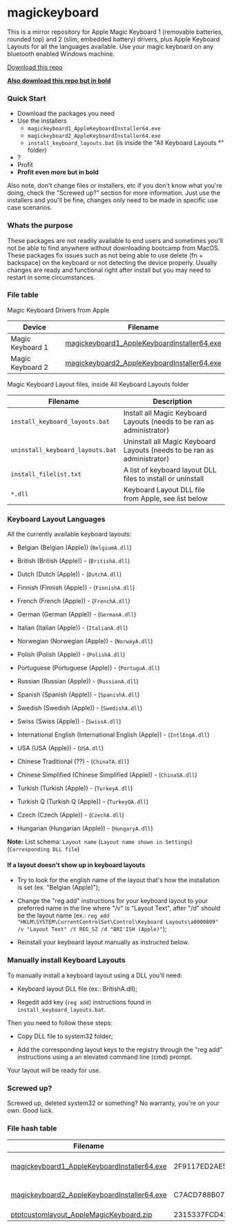 # magickeyboard

This is a mirror repository for Apple Magic Keyboard 1 (removable batteries, rounded top) and 2 (slim, embedded battery) drivers, plus Apple Keyboard Layouts for all the languages available. Use your magic keyboard on any bluetooth enabled Windows machine.



[Download this repo](https://codeload.github.com/supermarsx/magickeyboard/zip/refs/heads/main)

[**Also download this repo but in bold**](https://codeload.github.com/supermarsx/magickeyboard/zip/refs/heads/main)



### Quick Start

- Download the packages you need
- Use the installers 
  - `magickeyboard1_AppleKeyboardInstaller64.exe` 
  - `magickeyboard2_AppleKeyboardInstaller64.exe`
  - `install_keyboard_layouts.bat` (is inside the "All Keyboard Layouts *" folder)
- ?
- Profit
- **Profit even more but in bold**



Also note, don't change files or installers, etc if you don't know what you're doing, check the "Screwed up?" section for more information. Just use the installers and you'll be fine, changes only need to be made in specific use case scenarios.



### Whats the purpose

These packages are not readily available to end users and sometimes you'll not be able to find anywhere without downloading bootcamp from MacOS. These packages fix issues such as not being able to use delete (fn + backspace) on the keyboard or not detecting the device properly. Usually changes are ready and functional right after install but you may need to restart in some circumstances.



### File table

Magic Keyboard Drivers from Apple

| Device           | Filename                                                                                                                                                   |
| ---------------- | ---------------------------------------------------------------------------------------------------------------------------------------------------------- |
| Magic Keyboard 1 | [magickeyboard1_AppleKeyboardInstaller64.exe](https://github.com/eduardomota/magickeyboard/blob/main/magickeyboard1_AppleKeyboardInstaller64.exe?raw=true) |
| Magic Keyboard 2 | [magickeyboard2_AppleKeyboardInstaller64.exe](https://github.com/eduardomota/magickeyboard/blob/main/magickeyboard2_AppleKeyboardInstaller64.exe?raw=true) |



 Magic Keyboard Layout files, inside All Keyboard Layouts folder

| Filename                         | Description                                                             |
| -------------------------------- | ----------------------------------------------------------------------- |
| `install_keyboard_layouts.bat`   | Install all Magic Keyboard Layouts (needs to be ran as administrator)   |
| `uninstall_keyboard_layouts.bat` | Uninstall all Magic Keyboard Layouts (needs to be ran as administrator) |
| `install_filelist.txt`           | A list of keyboard layout DLL  files to install or uninstall            |
| `*.dll`                          | Keyboard Layout DLL file from Apple, see list below                     |



### Keyboard Layout Languages

All the currently available keyboard layouts:

- Belgian (Belgian (Apple)) (`BelgiumA.dll`)

- British (British (Apple)) - (`BritishA.dll`)

- Dutch (Dutch (Apple)) - (`DutchA.dll`)

- Finnish (Finnish (Apple)) - (`FinnishA.dll`)

- French (French (Apple)) - (`FrenchA.dll`)

- German (German (Apple)) - (`GermanA.dll`)

- Italian (Italian (Apple)) - (`ItalianA.dll`)

- Norwegian (Norwegian (Apple)) - (`NorwayA.dll`)

- Polish (Polish (Apple)) - (`PolishA.dll`)

- Portuguese (Portuguese (Apple)) - (`PortuguA.dll`)

- Russian (Russian (Apple)) - (`RussianA.dll`)

- Spanish (Spanish (Apple)) - (`SpanishA.dll`)

- Swedish (Swedish (Apple)) - (`SwedishA.dll`)

- Swiss (Swiss (Apple)) - (`SwissA.dll`)

- International English (International English (Apple)) - (`IntlEngA.dll`)

- USA (USA (Apple)) - (`USA.dll`)

- Chinese Traditional (??) - (`ChinaTA.dll`)

- Chinese Simplified (Chinese Simplified (Apple)) - (`ChinaSA.dll`)

- Turkish (Turkish (Apple)) - (`TurkeyA.dll`)

- Turkish Q (Turkish Q (Apple)) - (`TurkeyQA.dll`)

- Czech (Czech (Apple)) - (`CzechA.dll`)

- Hungarian (Hungarian (Apple)) - (`HungaryA.dll`)



**Note:** List schema: `Layout name` (`Layout name shown in Settings`) (`Corresponding DLL file`)



#### If a layout doesn't show up in keyboard layouts

- Try to look for the english name of the layout that's how the installation is set (ex. "Belgian (Apple)");

- Change the "reg add" instructions for your keyboard layout to your preferred name  in the line where "/v" is "Layout Text", after "/d" should be the layout name (ex.: `reg add "HKLM\SYSTEM\CurrentControlSet\Control\Keyboard Layouts\a0000809" /v "Layout Text" /t REG_SZ /d "BRI'ISH (Apple)"`);

- Reinstall your keyboard layout manually as instructed below.



### Manually install Keyboard Layouts

To manually install a keyboard layout using a DLL you'll need:

- Keyboard layout DLL file (ex.: BritishA.dll);

- Regedit add key (`reg add`) instructions found in `install_keyboard_layouts.bat`.

Then you need to follow these steps:

- Copy DLL file to system32 folder;

- Add the corresponding layout keys to the registry through the "reg add" instructions using a an elevated command line (cmd) prompt.

Your layout will be ready for use.



### Screwed up?

Screwed up, deleted system32 or something? No warranty, you're on your own. Good luck.



### File hash table

| Filename                                                                                                                                                   | Hash                                                             | Signed         |
| ---------------------------------------------------------------------------------------------------------------------------------------------------------- | ---------------------------------------------------------------- | -------------- |
| [magickeyboard1_AppleKeyboardInstaller64.exe](https://github.com/eduardomota/magickeyboard/blob/main/magickeyboard1_AppleKeyboardInstaller64.exe?raw=true) | 2F9117ED2AE549F21530CECE1717505748B024543411B3DC0B3536326EA56BEC | Yes (by Apple) |
| [magickeyboard2_AppleKeyboardInstaller64.exe](https://github.com/eduardomota/magickeyboard/blob/main/magickeyboard2_AppleKeyboardInstaller64.exe?raw=true) | C7ACD788B0770316AD6A7C1C423ED730FE8B9F01E7E64702A94D7F3D3975CD96 | Yes (by Apple) |
| [ptptcustomlayout_AppleMagicKeyboard.zip](https://github.com/eduardomota/magickeyboard/blob/main/ptptcustomlayout_AppleMagicKeyboard.zip?raw=true)         | 2315337FCD42AF06EA847B2DDE9BD4C239B1736D6E599AC529316A08D2831E35 | No             |
